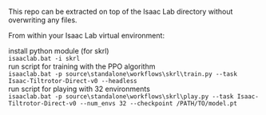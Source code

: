 This repo can be extracted on top of the Isaac Lab directory without overwriting any files. 

From within your Isaac Lab virtual environment:

install python module (for skrl)  
`isaaclab.bat -i skrl`  
run script for training with the PPO algorithm  
`isaaclab.bat -p source\standalone\workflows\skrl\train.py --task Isaac-Tiltrotor-Direct-v0 --headless`  
run script for playing with 32 environments  
`isaaclab.bat -p source\standalone\workflows\skrl\play.py --task Isaac-Tiltrotor-Direct-v0 --num_envs 32 --checkpoint /PATH/TO/model.pt`  
